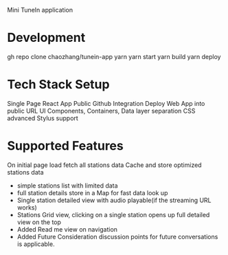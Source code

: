 Mini TuneIn application


# Development
gh repo clone chaozhang/tunein-app
yarn
yarn start
yarn build
yarn deploy

# Tech Stack Setup

Single Page React App
Public Github Integration
Deploy Web App into public URL
UI Components, Containers, Data layer separation
CSS advanced Stylus support

# Supported Features

On initial page load fetch all stations data
Cache and store optimized stations data
 - simple stations list with limited data
 - full station details store in a Map for fast data look up
 - Single station detailed view with audio playable(if the streaming URL works)
 - Stations Grid view, clicking on a single station opens up full detailed view on the top
 - Added Read me view on navigation
 - Added Future Consideration discussion points for future conversations is applicable. 

